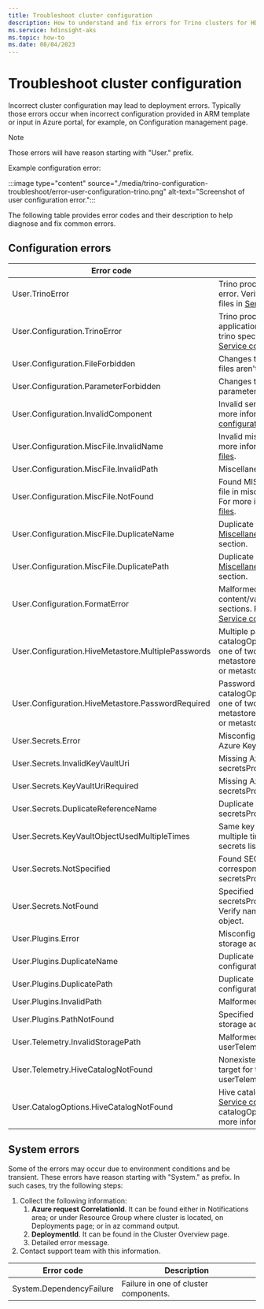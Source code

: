 ```yaml
---
title: Troubleshoot cluster configuration
description: How to understand and fix errors for Trino clusters for HDInsight on AKS.
ms.service: hdinsight-aks
ms.topic: how-to
ms.date: 08/04/2023
---
```



# Troubleshoot cluster configuration
Incorrect cluster configuration may lead to deployment errors. Typically those errors occur when incorrect configuration provided in ARM template or input in Azure portal, for example, on Configuration management page. 

> [!NOTE]
> Those errors will have reason starting with "User." prefix.

Example configuration error:

:::image type="content" source="./media/trino-configuration-troubleshoot/error-user-configuration-trino.png" alt-text="Screenshot of user configuration error.":::

The following table provides error codes and their description to help diagnose and fix common errors.

## Configuration errors
|Error code|Description
|----|----|
|User.TrinoError|Trino process startup fails with generic error. Verify trino specific configuration files in [Service configuration profile](./trino-service-configuration.md).
|User.Configuration.TrinoError|Trino process startup fails with application configuration error. Verify trino specific configuration files in [Service configuration profile](./trino-service-configuration.md).
|User.Configuration.FileForbidden|Changes to some trino configuration files aren't allowed.
|User.Configuration.ParameterForbidden|Changes to some trino configuration parameters aren't allowed.
|User.Configuration.InvalidComponent|Invalid service component specified. For more information, see [Service configuration profile](./trino-service-configuration.md).
|User.Configuration.MiscFile.InvalidName|Invalid miscellaneous fileName. For more information, see [Miscellaneous files](./trino-miscellaneous-files.md).
|User.Configuration.MiscFile.InvalidPath|Miscellaneous file path is too long.
|User.Configuration.MiscFile.NotFound|Found MISC tag without corresponding file in miscellaneous files configuration. For more information, see [Miscellaneous files](./trino-miscellaneous-files.md).
|User.Configuration.MiscFile.DuplicateName|Duplicate fileName value found in [Miscellaneous files](./trino-miscellaneous-files.md) configuration section.
|User.Configuration.MiscFile.DuplicatePath|Duplicate path value found in [Miscellaneous files](./trino-miscellaneous-files.md) configuration section.
|User.Configuration.FormatError|Malformed service configuration, content/values properties used in wrong sections. For more information, see [Service configuration profile](./trino-service-configuration.md).
|User.Configuration.HiveMetastore.MultiplePasswords|Multiple passwords specified in catalogOptions.hive catalog. Specify one of two properties either metastoreDbConnectionPasswordSecret or metastoreDbConnectionPassword.
|User.Configuration.HiveMetastore.PasswordRequired|Password required for catalogOptions.hive catalog. Specify one of two properties either metastoreDbConnectionPasswordSecret or metastoreDbConnectionPassword.
|User.Secrets.Error|Misconfigured secrets or permissions in Azure KeyVault.
|User.Secrets.InvalidKeyVaultUri|Missing Azure Key Vault URI in secretsProfile.
|User.Secrets.KeyVaultUriRequired|Missing Azure Key Vault URI in secretsProfile.
|User.Secrets.DuplicateReferenceName|Duplicate referenceName found in secretsProfile.
|User.Secrets.KeyVaultObjectUsedMultipleTimes|Same key vault object/version used multiple times as different references in secrets list in secretsProfile.
|User.Secrets.NotSpecified|Found SECRET_REF tag without corresponding secret object in secretsProfile.
|User.Secrets.NotFound|Specified Key Vault object in secretsProfile not found in KeyVault. Verify name, type and version of the object.
|User.Plugins.Error|Misconfigured plugins or permissions in storage account.
|User.Plugins.DuplicateName|Duplicate plugin name used in cluster configuration userPluginsSpec.
|User.Plugins.DuplicatePath|Duplicate plugin path used in cluster configuration userPluginsSpec.
|User.Plugins.InvalidPath|Malformed storage URI for a plugin.
|User.Plugins.PathNotFound|Specified path for a plugin not found in storage account.
|User.Telemetry.InvalidStoragePath|Malformed storage URI in userTelemetrySpec.
|User.Telemetry.HiveCatalogNotFound|Nonexistent Hive catalog specified as target for telemetry tables in userTelemetrySpec.
|User.CatalogOptions.HiveCatalogNotFound|Hive catalog not found in trino catalogs [Service configuration profile](./trino-service-configuration.md) for a given catalogOptions.hive configuration. For more information, see [Hive metastore](./trino-connect-to-metastore.md).

## System errors
Some of the errors may occur due to environment conditions and be transient. These errors have reason starting with "System." as prefix. In such cases, try the following steps:

1. Collect the following information:
    1. **Azure request CorrelationId**. It can be found either in Notifications area; or under Resource Group where cluster is located, on Deployments page; or in az command output.
    1. **DeploymentId**. It can be found in the Cluster Overview page.
    1. Detailed error message.
1. Contact support team with this information.

|Error code|Description
|----|----|
|System.DependencyFailure|Failure in one of cluster components.
